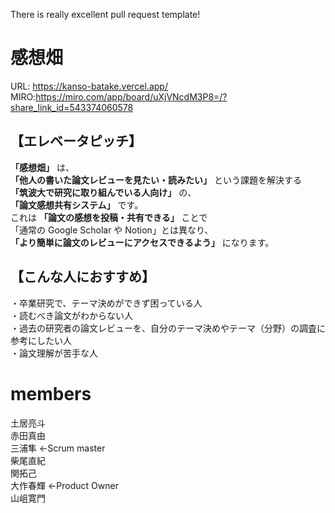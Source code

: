 There is really excellent pull request template!

# 感想畑

URL: https://kanso-batake.vercel.app/  
MIRO:https://miro.com/app/board/uXjVNcdM3P8=/?share_link_id=543374060578

## 【エレベータピッチ】

**「感想畑」** は、  
**「他人の書いた論文レビューを見たい・読みたい」** という課題を解決する  
**「筑波大で研究に取り組んでいる人向け」** の、  
**「論文感想共有システム」** です。  
これは **「論文の感想を投稿・共有できる」** ことで  
「通常の Google Scholar や Notion」とは異なり、  
**「より簡単に論文のレビューにアクセスできるよう」** になります。

## 【こんな人におすすめ】

・卒業研究で、テーマ決めができず困っている人  
・読むべき論文がわからない人  
・過去の研究者の論文レビューを、自分のテーマ決めやテーマ（分野）の調査に参考にしたい人  
・論文理解が苦手な人

# members

土居亮斗<br>
赤田真由<br>
三浦隼 ←Scrum master<br>
柴尾直紀<br>
関拓己<br>
大作春輝 ←Product Owner<br>
山岨寛門<br>
